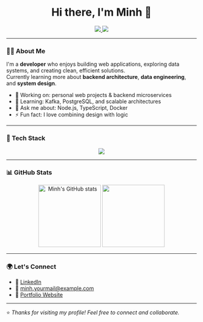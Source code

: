 <!-- Header -->
<h1 align="center">Hi there, I'm Minh 👋</h1>

<!-- Social links -->
<p align="center">
  <a href="https://www.linkedin.com/in/minh-your-linkedin/" target="_blank">
    <img src="https://img.shields.io/badge/-Minh%20Nguyen-blue?style=flat-square&logo=Linkedin&logoColor=white" />
  </a>
  <a href="mailto:minh.yourmail@example.com">
    <img src="https://img.shields.io/badge/-minh.yourmail@example.com-c14438?style=flat-square&logo=Gmail&logoColor=white" />
  </a>
</p>

---

### 👨‍💻 About Me

I'm a **developer** who enjoys building web applications, exploring data systems, and creating clean, efficient solutions.  
Currently learning more about **backend architecture**, **data engineering**, and **system design**.

- 🔭 Working on: personal web projects & backend microservices  
- 🌱 Learning: Kafka, PostgreSQL, and scalable architectures  
- 💬 Ask me about: Node.js, TypeScript, Docker  
- ⚡ Fun fact: I love combining design with logic  

---

### 🧠 Tech Stack

<p align="center">
  <img src="https://skillicons.dev/icons?i=js,ts,nodejs,express,postgres,mongodb,docker,git,html,css,react" />
</p>

---

### 📊 GitHub Stats

<p align="center">
  <img src="https://github-readme-stats.vercel.app/api?username=minhnguyen&show_icons=true&theme=tokyonight" alt="Minh's GitHub stats" height="165" />
  <img src="https://github-readme-streak-stats.herokuapp.com/?user=minhnguyen&theme=tokyonight" height="165" />
</p>

---

### 🌍 Let's Connect

- 💼 [LinkedIn](https://www.linkedin.com/in/minh-your-linkedin/)  
- 📧 minh.yourmail@example.com  
- 🧩 [Portfolio Website](https://your-portfolio.vercel.app)

---

⭐️ *Thanks for visiting my profile! Feel free to connect and collaborate.*

